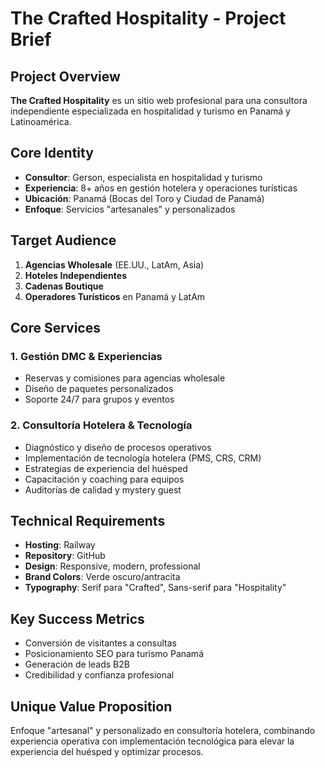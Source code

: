 # The Crafted Hospitality - Project Brief

## Project Overview

**The Crafted Hospitality** es un sitio web profesional para una consultora independiente especializada en hospitalidad y turismo en Panamá y Latinoamérica.

## Core Identity

- **Consultor**: Gerson, especialista en hospitalidad y turismo
- **Experiencia**: 8+ años en gestión hotelera y operaciones turísticas
- **Ubicación**: Panamá (Bocas del Toro y Ciudad de Panamá)
- **Enfoque**: Servicios "artesanales" y personalizados

## Target Audience

1. **Agencias Wholesale** (EE.UU., LatAm, Asia)
2. **Hoteles Independientes**
3. **Cadenas Boutique**
4. **Operadores Turísticos** en Panamá y LatAm

## Core Services

### 1. Gestión DMC & Experiencias

- Reservas y comisiones para agencias wholesale
- Diseño de paquetes personalizados
- Soporte 24/7 para grupos y eventos

### 2. Consultoría Hotelera & Tecnología

- Diagnóstico y diseño de procesos operativos
- Implementación de tecnología hotelera (PMS, CRS, CRM)
- Estrategias de experiencia del huésped
- Capacitación y coaching para equipos
- Auditorías de calidad y mystery guest

## Technical Requirements

- **Hosting**: Railway
- **Repository**: GitHub
- **Design**: Responsive, modern, professional
- **Brand Colors**: Verde oscuro/antracita
- **Typography**: Serif para "Crafted", Sans-serif para "Hospitality"

## Key Success Metrics

- Conversión de visitantes a consultas
- Posicionamiento SEO para turismo Panamá
- Generación de leads B2B
- Credibilidad y confianza profesional

## Unique Value Proposition

Enfoque "artesanal" y personalizado en consultoría hotelera, combinando experiencia operativa con implementación tecnológica para elevar la experiencia del huésped y optimizar procesos.
